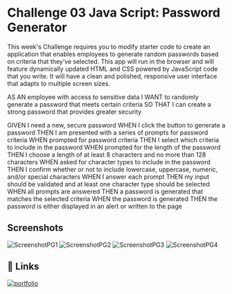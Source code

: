 
# Challenge 03 Java Script: Password Generator

This week's Challenge requires you to modify starter code to create an application that enables employees to generate random passwords based on criteria that they’ve selected.
This app will run in the browser and will feature dynamically updated HTML and CSS powered by JavaScript code that you write.
It will have a clean and polished, responsive user interface that adapts to multiple screen sizes.

AS AN employee with access to sensitive data
I WANT to randomly generate a password that meets certain criteria
SO THAT I can create a strong password that provides greater security

GIVEN I need a new, secure password
WHEN I click the button to generate a password
THEN I am presented with a series of prompts for password criteria
WHEN prompted for password criteria
THEN I select which criteria to include in the password
WHEN prompted for the length of the password
THEN I choose a length of at least 8 characters and no more than 128 characters
WHEN asked for character types to include in the password
THEN I confirm whether or not to include lowercase, uppercase, numeric, and/or special characters
WHEN I answer each prompt
THEN my input should be validated and at least one character type should be selected
WHEN all prompts are answered
THEN a password is generated that matches the selected criteria
WHEN the password is generated
THEN the password is either displayed in an alert or written to the page
## Screenshots

![ScreenshotPG1](https://user-images.githubusercontent.com/107451001/187346841-40ea7aab-7116-4f58-a73d-c13d67e75752.png)
![ScreenshotPG2](https://user-images.githubusercontent.com/107451001/187346847-00a7e9df-a2da-49da-a8cf-2a68ea176888.png)
![ScreenshotPG3](https://user-images.githubusercontent.com/107451001/187346851-34417fda-e829-4f09-8810-7f3f7c5d87f9.png)
![ScreenshotPG4](https://user-images.githubusercontent.com/107451001/187346856-db7e3c2e-3e00-4944-97c0-8f8d0c3b1343.png)



## 🔗 Links
[![portfolio](https://img.shields.io/badge/my_repo-000?style=for-the-badge&logo=ko-fi&logoColor=white)](https://github.com/lmartin214/Java-Script-Password-Genera)

